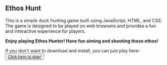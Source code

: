 
<h2 align="">Ethos Hunt</h2>
This is a simple duck hunting game built using JavaScript, HTML, and CSS. The game is designed to be played on web browsers and provides a fun and interactive experience for players.
<b><p>Enjoy playing Ethos Hunter! Have fun aiming and shooting those ethos! </p></b>
If you don't want to download and install, you can just play here:
<button><a href="https://duck-hunt-game-ruirajao.vercel.app/" target="_blank">Click here to
play!</a></button>


